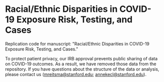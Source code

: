 # Racial/Ethnic Disparities in COVID-19 Exposure Risk, Testing, and Cases

Replication code for manuscript: "Racial/Ethnic Disparities in COVID-19 Exposure Risk, Testing, and Cases."

To protect patient privacy, our IRB approval prevents public sharing of data on COVID-19 outcomes. As a result, we have removed those data from the repository. If you have questions about the structure of the data or analysis, please contact us (mreitsma@stanford.edu; annekecl@stanford.edu).
